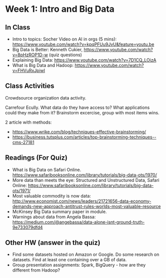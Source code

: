 

# Week 1: Intro and Big Data


## In Class

* Intro to topics: Socher Video on AI in orgs (5 mins):
https://www.youtube.com/watch?v=kpqPFUu9JvU&feature=youtu.be
* Big Data is Better: Kenneth Cukier,
https://www.youtube.com/watch?v=8pHzROP1D-w (quiz questions)
* Explaining Big Data: https://www.youtube.com/watch?v=7D1CQ_LOizA
* What is Big Data and Hadoop: https://www.youtube.com/watch?v=FHVuRxJpiwI


## Class Activities

Crowdsource organization data activity.

Carrefour Ecully. What data do they have access to?
What applications could they make from it?  Brainstorm excercise, group with most items wins.

2 article with methods: 

* https://www.wrike.com/blog/techniques-effective-brainstorming/
* https://business.tutsplus.com/articles/top-brainstorming-techniques--cms-27181


## Readings (For Quiz)

* What is Big Data on Safari Online.  https://www.safaribooksonline.com/library/tutorials/big-data-ots/1970/
* More data than meets the eye: Structured and Unstructured Data, Safari Online:
https://www.safaribooksonline.com/library/tutorials/big-data-ots/1971/
* Most valuable commodity is now data:
http://www.economist.com/news/leaders/21721656-data-economy-demands-new-approach-antitrust-rules-worlds-most-valuable-resource
* McKinsey Big Data summary paper in module.
* Warnings about data from Angela Bassa: https://medium.com/@angebassa/data-alone-isnt-ground-truth-9e733079dfd4


## Other HW (answer in the quiz)

* Find some datasets hosted on Amazon or Google. Do some research on datasets.  Find at least one containing over a GB of data.
* Group presentation assignments:
Spark, BigQuery - how are they different from Hadoop?



